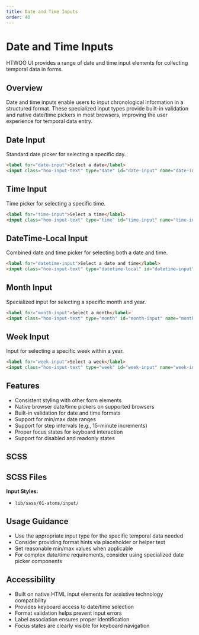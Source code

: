 ```yaml
---
title: Date and Time Inputs
order: 40
---
```


# Date and Time Inputs

HTWOO UI provides a range of date and time input elements for collecting temporal data in forms.

## Overview

Date and time inputs enable users to input chronological information in a structured format. These specialized input types provide built-in validation and native date/time pickers in most browsers, improving the user experience for temporal data entry.

## Date Input

Standard date picker for selecting a specific day.

```html
<label for="date-input">Select a date</label>
<input class="hoo-input-text" type="date" id="date-input" name="date-input">
```

## Time Input

Time picker for selecting a specific time.

```html
<label for="time-input">Select a time</label>
<input class="hoo-input-text" type="time" id="time-input" name="time-input">
```

## DateTime-Local Input

Combined date and time picker for selecting both a date and time.

```html
<label for="datetime-input">Select a date and time</label>
<input class="hoo-input-text" type="datetime-local" id="datetime-input" name="datetime-input">
```

## Month Input

Specialized input for selecting a specific month and year.

```html
<label for="month-input">Select a month</label>
<input class="hoo-input-text" type="month" id="month-input" name="month-input">
```

## Week Input

Input for selecting a specific week within a year.

```html
<label for="week-input">Select a week</label>
<input class="hoo-input-text" type="week" id="week-input" name="week-input">
```

## Features

- Consistent styling with other form elements
- Native browser date/time pickers on supported browsers
- Built-in validation for date and time formats
- Support for min/max date ranges
- Support for step intervals (e.g., 15-minute increments)
- Proper focus states for keyboard interaction
- Support for disabled and readonly states

## SCSS

## SCSS Files

**Input Styles:**
- `lib/sass/01-atoms/input/`

## Usage Guidance

- Use the appropriate input type for the specific temporal data needed
- Consider providing format hints via placeholder or helper text
- Set reasonable min/max values when applicable
- For complex date/time requirements, consider using specialized date picker components

## Accessibility

- Built on native HTML input elements for assistive technology compatibility
- Provides keyboard access to date/time selection
- Format validation helps prevent input errors
- Label association ensures proper identification
- Focus states are clearly visible for keyboard navigation
